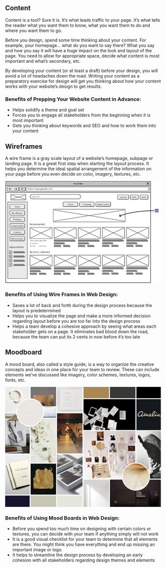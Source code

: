 ## Content

Content is a tool? Sure it is. It’s what leads traffic to your page. It’s what tells the reader what you want them to know, what you want them to do and where you want them to go.

Before you design, spend some time thinking about your content. For example, your homepage… what do you want to say there? What you say and how you say it will have a huge impact on the look and layout of the page. You need to allow for appropriate space, decide what content is most important and what’s secondary, etc.

By developing your content (or at least a draft) before your design, you will avoid a lot of headaches down the road. Writing your content as a preparatory exercise for design will get you thinking about how your content works with your website’s design to get results.

### Benefits of Prepping Your Website Content in Advance:

- Helps solidify a theme and goal set
- Forces you to engage all stakeholders from the beginning when it is most important
- Gets you thinking about keywords and SEO and how to work them into your content

## Wireframes

A wire frame is a gray scale layout of a website’s homepage, subpage or landing page. It is a great first step when starting the layout process. It helps you determine the ideal spatial arrangement of the information on your page before you even decide on color, imagery, textures, etc.

![Wireframe](../../static/wireframe.png)

### Benefits of Using Wire Frames in Web Design:

- Saves a lot of back and forth during the design process because the layout is predetermined
- Helps you to visualize the page and make a more informed decision regarding layout before you are too far into the design process
- Helps a team develop a cohesive approach by seeing what areas each stakeholder gets on a page. It eliminates bad blood down the road, because the team can put its 2 cents in now before it’s too late

## Moodboard

A mood board, also called a style guide, is a way to organize the creative concepts and ideas in one place for your team to review. These can include elements we’ve discussed like imagery, color schemes, textures, logos, fonts, etc.

![Moodboard](../../static/moodboard.jpg)

### Benefits of Using Mood Boards in Web Design:

- Before you spend too much time on designing with certain colors or textures, you can decide with your team if anything simply will not work
- It is a good visual checklist for your team to determine that all elements are there. You might think you have everything and end up missing an important image or logo.
- It helps to streamline the design process by developing an early cohesion with all stakeholders regarding design themes and elements
